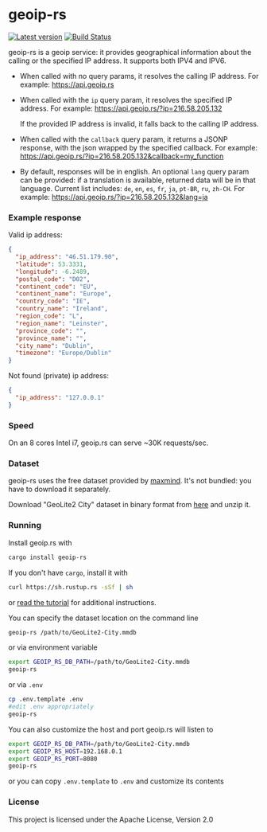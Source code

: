# geoip-rs

[![Latest version](https://img.shields.io/crates/v/geoip-rs.svg)](https://crates.io/crates/geoip-rs)
[![Build Status](https://travis-ci.org/ffissore/geoip-rs.svg?branch=master)](https://travis-ci.org/ffissore/geoip-rs)

geoip-rs is a geoip service: it provides geographical information about the calling or the specified IP address. It supports both IPV4 and IPV6.

* When called with no query params, it resolves the calling IP address. For example: https://api.geoip.rs

* When called with the `ip` query param, it resolves the specified IP address. For example: https://api.geoip.rs/?ip=216.58.205.132

  If the provided IP address is invalid, it falls back to the calling IP address.

* When called with the `callback` query param, it returns a JSONP response, with the json wrapped by the specified callback. For example: https://api.geoip.rs/?ip=216.58.205.132&callback=my_function

* By default, responses will be in english. An optional `lang` query param can be provided: if a translation is available, returned data will be in that language. Current list includes: `de`, `en`, `es`, `fr`, `ja`, `pt-BR`, `ru`, `zh-CH`. For example: https://api.geoip.rs/?ip=216.58.205.132&lang=ja

### Example response

Valid ip address:
```json
{
  "ip_address": "46.51.179.90",
  "latitude": 53.3331,
  "longitude": -6.2489,
  "postal_code": "D02",
  "continent_code": "EU",
  "continent_name": "Europe",
  "country_code": "IE",
  "country_name": "Ireland",
  "region_code": "L",
  "region_name": "Leinster",
  "province_code": "",
  "province_name": "",
  "city_name": "Dublin",
  "timezone": "Europe/Dublin"
}
```

Not found (private) ip address:
```json
{
  "ip_address": "127.0.0.1"
}
```

### Speed

On an 8 cores Intel i7, geoip.rs can serve ~30K requests/sec.
 
### Dataset

geoip-rs uses the free dataset provided by [maxmind](https://www.maxmind.com). It's not bundled: you have to download it separately.

Download "GeoLite2 City" dataset in binary format from [here](https://dev.maxmind.com/geoip/geoip2/geolite2/#Downloads) and unzip it.

### Running

Install geoip.rs with 

```bash
cargo install geoip-rs
```

If you don't have `cargo`, install it with
 
```bash
curl https://sh.rustup.rs -sSf | sh
```

or [read the tutorial](https://doc.rust-lang.org/cargo/getting-started/installation.html) for additional instructions. 

You can specify the dataset location on the command line
```bash
geoip-rs /path/to/GeoLite2-City.mmdb
```
or via environment variable
```bash
export GEOIP_RS_DB_PATH=/path/to/GeoLite2-City.mmdb
geoip-rs
```
or via `.env`
```bash
cp .env.template .env
#edit .env appropriately
geoip-rs
```

You can also customize the host and port geoip.rs will listen to
```bash
export GEOIP_RS_DB_PATH=/path/to/GeoLite2-City.mmdb
export GEOIP_RS_HOST=192.168.0.1
export GEOIP_RS_PORT=8080
geoip-rs
```
or you can copy `.env.template` to `.env` and customize its contents

### License

This project is licensed under the Apache License, Version 2.0
